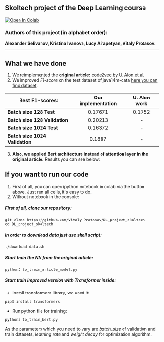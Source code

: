 ## Skoltech project of the Deep Learning course

[![Open In Colab](https://colab.research.google.com/assets/colab-badge.svg)](https://colab.research.google.com/github/Vitaly-Protasov/DL_project_skoltech/)

### Authors of this project (in alphabet order): 
**Alexander Selivanov, Kristina Ivanova, Lucy Airapetyan, Vitaly Protasov.**

---

## What we have done
1) We reimplemented the **original article:** [code2vec by U. Alon et al](https://arxiv.org/pdf/1803.09473.pdf).
2) We improved _F1-score_ on the test dataset of java14m-data [here you can find dataset](https://github.com/tech-srl/code2vec).

|    Best F1-scores:   |Our implementation| U. Alon work| 
| ---------------|:-----------:| :-----------:| 
| **Batch size 128 Test**|    0.17671   |  0.1752|  
| **Batch size 128 Validation**| 0.20213| -|  
| **Batch size 1024 Test**| 0.16372     |  -|
| **Batch size 1024 Validation**| 0.1887| -| 
3) __Also, we applied Bert architecture instead of attention layer in the original article.__ Results you can see below:

## If you want to run our code
1) First of all, you can open ipython notebook in colab via the button above. Just run all cells, it's easy to do. 
2) Without notebook in the console:

##### First of all, clone our repository:
```
git clone https://github.com/Vitaly-Protasov/DL_project_skoltech
cd DL_project_skoltech
```
##### In order to download data just use shell script:
```
./download data.sh
```
##### Start train the NN from the original article:
```
python3 to_train_article_model.py
```
##### Start train improved version with Transformer inside:
* Install transformers library, we used it: 
```
pip3 install transformers
```

* Run python file for training:

```
python3 to_train_bert.py
```

As the parameters which you need to vary are _batch_size_ of validation and train datasets, 
_learning rate_ and _weight decay_ for optimization algorithm.
